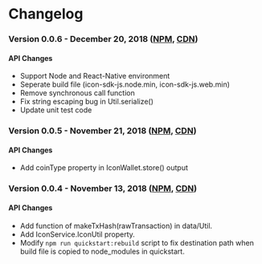 # Changelog

### Version 0.0.6 - December 20, 2018 ([NPM](https://www.npmjs.com/package/icon-sdk-js), [CDN](https://cdn.jsdelivr.net/gh/icon-project/icon-sdk-js@0.0.6/build/icon-sdk-js.web.min.js))

#### API Changes
  - Support Node and React-Native environment
  - Seperate build file (icon-sdk-js.node.min, icon-sdk-js.web.min)
  - Remove synchronous call function
  - Fix string escaping bug in Util.serialize()
  - Update unit test code

### Version 0.0.5 - November 21, 2018 ([NPM](https://www.npmjs.com/package/icon-sdk-js), [CDN](https://cdn.jsdelivr.net/gh/icon-project/icon-sdk-js@0.0.5/build/icon-sdk-js.min.js))

#### API Changes
  - Add coinType property in IconWallet.store() output

### Version 0.0.4 - November 13, 2018 ([NPM](https://www.npmjs.com/package/icon-sdk-js), [CDN](https://cdn.jsdelivr.net/gh/icon-project/icon-sdk-js@0.0.4/build/icon-sdk-js.min.js))

#### API Changes
  - Add function of makeTxHash(rawTransaction) in data/Util.
  - Add IconService.IconUtil property.
  - Modify `npm run quickstart:rebuild` script to fix destination path when build file is copied to node_modules in quickstart.